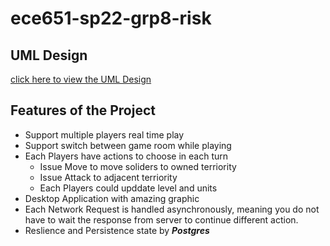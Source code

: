 # ece651-sp22-grp8-risk
## UML Design
[click here to view the UML Design](https://drive.google.com/file/d/1uYbAkT49jgSw0aYhUqzbJYbDZO_LCEJ8/view?usp=sharing)
## Features of the Project
* Support multiple players real time play
* Support switch between game room while playing
* Each Players have actions to choose in each turn
    * Issue Move to move soliders to owned terriority
    * Issue Attack to adjacent terriority
    * Each Players could upddate level and units
* Desktop Application with amazing graphic
* Each Network Request is handled asynchronously, meaning you do not have to wait the response from server to continue different action.
* Reslience and Persistence state by ***Postgres*** 